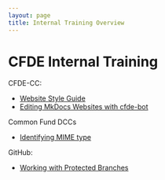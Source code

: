 ```yaml
---
layout: page
title: Internal Training Overview
---
```


CFDE Internal Training
===========================================

CFDE-CC:

   - [Website Style Guide](./Website-Style-Guide/0index.md)
   - [Editing MkDocs Websites with cfde-bot](cfdebot_website_editing.md)


Common Fund DCCs

   - [Identifying MIME type](./MIME-type/index.md)

GitHub:

   - [Working with Protected Branches](ProtectedBranch_HowTo.md)
